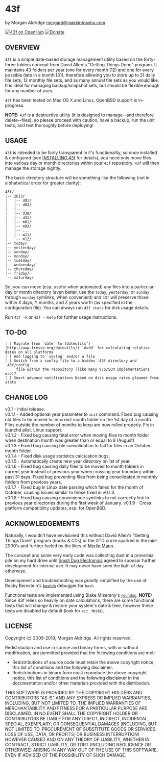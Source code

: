 43f
===

by Morgan Aldridge <morgant@makkintosshu.com>

[![43f on OpenHub](https://www.openhub.net/p/makkintosshu-43f/widgets/project_thin_badge.gif)](https://www.openhub.net/p/makkintosshu-43f) [![Donate](https://img.shields.io/badge/Donate-PayPal-green.svg)](https://www.paypal.com/cgi-bin/webscr?cmd=_donations&business=DBY3R8ARLDELE&currency_code=USD&source=url)

OVERVIEW
--------

`43f` is a simple date-based storage management utility based on the forty-three
folders concept from David Allen's "Getting Things Done" program. It maintains 
43 folders per year (one for every month (12) and one for every possible date in
a month (31), therefore allowing you to store up to 31 daily file sets, 12 
monthly file sets, and as many annual file sets as you would like. It is ideal 
for managing backup/snapshot sets, but should be flexible enough for any number 
of uses.

`43f` has been tested on Mac OS X and Linux, OpenBSD support is in-progress.

**NOTE:** `43f` is a destructive utility (it is designed to manage--and
therefore delete--files), so please proceed with caution, have a backup, 
run the unit tests, and test thoroughly before deploying!

USAGE
-----

`43f` is intended to be fairly transparent in it's functionality, so once 
installed & configured (see [INSTALLING 43f](INSTALLING.md) for details),
you need only move files into various day or month directories within your
`43f` repository. `43f` will then manage the storage nightly.

The basic directory structure will be something like the following (not in
alphabetical order for greater clarity):

    43f/
    |-- 2013/
    |   |-- d01/
    |   |-- d02/
    |   |-- ...
    |   |-- d30/
    |   |-- d31/
    |   |-- m01/
    |   |-- m02/
    |   |-- ...
    |   |-- m11/
    |   `-- m12/
    |-- today/
    |-- yesterday/
    |-- sunday/
    |-- monday/
    |-- tuesday/
    |-- wednesday/
    |-- thursday/
    |-- friday/
    `-- saturday/

So, you can move (esp. useful when automated) any files into a particular 
day or month directory (even better, use the `today`, `yesterday`, or 
`sunday` through `monday` symlinks, when convenient) and `43f` will 
preserve those within X days, Y months, and Z years worth (as specified
in the configuration file). You can always run `43f stats` for disk usage 
details.

Run `43f -h` or `43f --help` for further usage instructions.

TO-DO
-----

    [ ] Migrate from `date` to [dateutils'](http://www.fresse.org/dateutils/) `dadd` for calculating relative dates on all platforms
    [ ] Add logging to `syslog` and/or a file
    [ ] Switch from a config file to a hidden .43f directory and .43f/config
         file within the repository (like many VCS/SCM implementations use)?
    [ ] Smart advance notifications based on disk usage rates gleaned from stats

CHANGE LOG
----------

v0.1   - Initial release.  
v0.1.1 - Added optional year parameter to `init` command. Fixed bug causing old
         files to be moved to incorrect month folder on the 1st day of a month.
         Files outside the number of months to keep are now rolled properly. Fix
         in launchd.plist. Linux support.  
v0.1.2 - Fixed bug causing fatal error when moving files to month folder when 
         destination month was greater than or equal to 8 (August).  
v0.1.3 - Fixed bug causing file consolidation to fail for files in an October 
         month folder.  
v0.1.4 - Fixed disk usage statistics calculation bugs.  
v0.1.5 - Automatically create new year directory on 1st of year.  
v0.1.6 - Fixed bug causing daily files to be moved to month folders in current
         year instead of previous year when crossing year boundary within past
         31 days. Fixed bug preventing files from being consolidated in monthly
         folders from previous years.  
v0.1.7 - Fixed bug in Linux date parsing which failed for the month of October,
         causing issues similar to those fixed in v0.1.3.  
v0.1.8 - Fixed bug causing convenience symlinks to not correctly link to 
         previous year directories during the first week of January.
v0.1.9 - Cross platform compatibility updates, esp. for OpenBSD.

ACKNOWLEDGEMENTS
----------------

Naturally, I wouldn't have envisioned this without David Allen's "Getting Things
Done" program (books & CDs) or the GTD craze sparked in the mid-2000's and
further fueled by the likes of [Merlin Mann](http://43folders.com/).

The concept and some very early code was collecting dust in a proverbial pile 
on my hard drive until [Small Dog Electronics](http://www.smalldog.com/) 
agreed to sponsor further development for internal use. It may never have seen
the light of day otherwise.

Development and troubleshooting was _greatly_ simplified by the use of Rocky 
Bernstein's [`bashdb`](http://bashdb.sourceforge.net/) debugger for `bash`.

Functional tests are implemented using Blake Mizerany's [`roundup`](https://github.com/bmizerany/roundup).
**NOTE:** Since 43f relies so heavily on date calculations, there are some
functional tests that will change & restore your system's date & time, however
these tests are disabled by default (look for `xit_` tests).

LICENSE
-------

Copyright (c) 2009-2019, Morgan Aldridge. All rights reserved.

Redistribution and use in source and binary forms, with or without 
modification, are permitted provided that the following conditions are met:

- Redistributions of source code must retain the above copyright notice, this 
  list of conditions and the following disclaimer.
- Redistributions in binary form must reproduce the above copyright notice, 
  this list of conditions and the following disclaimer in the documentation 
  and/or other materials provided with the distribution.

THIS SOFTWARE IS PROVIDED BY THE COPYRIGHT HOLDERS AND CONTRIBUTORS "AS IS" 
AND ANY EXPRESS OR IMPLIED WARRANTIES, INCLUDING, BUT NOT LIMITED TO, THE 
IMPLIED WARRANTIES OF MERCHANTABILITY AND FITNESS FOR A PARTICULAR PURPOSE ARE
DISCLAIMED. IN NO EVENT SHALL THE COPYRIGHT HOLDER OR CONTRIBUTORS BE LIABLE 
FOR ANY DIRECT, INDIRECT, INCIDENTAL, SPECIAL, EXEMPLARY, OR CONSEQUENTIAL 
DAMAGES (INCLUDING, BUT NOT LIMITED TO, PROCUREMENT OF SUBSTITUTE GOODS OR 
SERVICES; LOSS OF USE, DATA, OR PROFITS; OR BUSINESS INTERRUPTION) HOWEVER 
CAUSED AND ON ANY THEORY OF LIABILITY, WHETHER IN CONTRACT, STRICT LIABILITY, 
OR TORT (INCLUDING NEGLIGENCE OR OTHERWISE) ARISING IN ANY WAY OUT OF THE USE 
OF THIS SOFTWARE, EVEN IF ADVISED OF THE POSSIBILITY OF SUCH DAMAGE.

